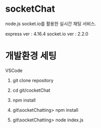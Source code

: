 # socketChat
node.js socket.io를 활용한 실시간 채팅 서비스.

express ver : 4.16.4
socket.io ver : 2.2.0

개발환경 세팅
=========================
VSCode

  1. git clone repository

  2. cd git/cocketChat

  3. npm install

  4. git\socketChatting> npm install

  5. git\socketChatting> node index.js
